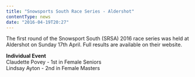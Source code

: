 ```yaml
---
title: "Snowsports South Race Series - Aldershot"
contentType: news
date: "2016-04-19T20:27"
---
```


The first round of the Snowsport South (SRSA) 2016 race series was held at Aldershot on Sunday 17th April. Full results are available on their website.

**Individual Event**\
Claudette Povey - 1st in Female Seniors\
Lindsay Ayton - 2nd in Female Masters
